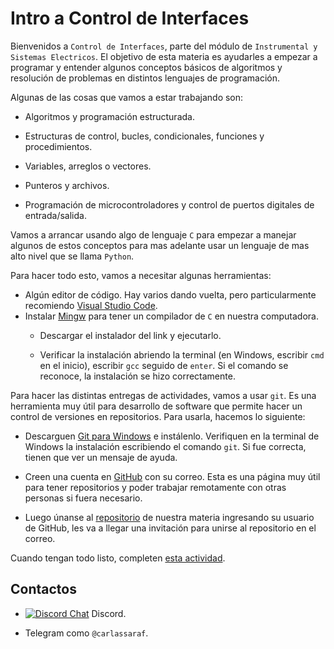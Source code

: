 # Intro a Control de Interfaces

Bienvenidos a `Control de Interfaces`, parte del módulo de `Instrumental y Sistemas Electricos`. El objetivo de esta materia es ayudarles a empezar a programar y entender algunos conceptos básicos de algoritmos y resolución de problemas en distintos lenguajes de programación.

Algunas de las cosas que vamos a estar trabajando son:

- Algoritmos y programación estructurada.

- Estructuras de control, bucles, condicionales, funciones y procedimientos.

- Variables, arreglos o vectores.

- Punteros y archivos.

- Programación de microcontroladores y control de puertos digitales de entrada/salida.

  

Vamos a arrancar usando algo de lenguaje `C` para empezar a manejar algunos de estos conceptos para mas adelante usar un lenguaje de mas alto nivel que se llama `Python`.

Para hacer todo esto, vamos a necesitar algunas herramientas:

- Algún editor de código. Hay varios dando vuelta, pero particularmente recomiendo [Visual Studio Code](https://code.visualstudio.com/).
- Instalar [Mingw](https://sourceforge.net/projects/mingw-w64/files/Toolchains%20targetting%20Win32/Personal%20Builds/mingw-builds/installer/mingw-w64-install.exe/download) para tener un compilador de `C` en nuestra computadora.
  - Descargar el instalador del link y ejecutarlo.
  
  - Verificar la instalación abriendo la terminal (en Windows, escribir `cmd` en el inicio), escribir `gcc` seguido de `enter`. Si el comando se reconoce, la instalación se hizo correctamente.
  
    

Para hacer las distintas entregas de actividades, vamos a usar `git`. Es una herramienta muy útil para desarrollo de software que permite hacer un control de versiones en repositorios. Para usarla, hacemos lo siguiente:

- Descarguen [Git para Windows](https://git-scm.com/download/win) e instálenlo. Verifiquen en la terminal de Windows la instalación escribiendo el comando `git`. Si fue correcta, tienen que ver un mensaje de ayuda.

- Creen una cuenta en [GitHub](https://github.com/) con su correo. Esta es una página muy útil para tener repositorios y poder trabajar remotamente con otras personas si fuera necesario.  

- Luego únanse al [repositorio](https://school-org-repo.herokuapp.com/) de nuestra materia ingresando su usuario de GitHub, les va a llegar una invitación para unirse al repositorio en el correo.

  

Cuando tengan todo listo, completen [esta actividad](https://www.notion.so/Presentaci-n-adf3e5d9a4724c2caca5399510b0252c).



## Contactos

- [![Discord Chat](https://img.shields.io/discord/789588051303202916.svg)](https://discord.gg/fCmFrq3Wc8) Discord.

- Telegram como `@carlassaraf`.

